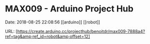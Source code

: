 # MAX009 - Arduino Project Hub

Date: 2018-08-25 22:08:56
[[arduino]] [[robot]]

URL: [https://create.arduino.cc/projecthub/benoitdr/max009-7888a4?ref=tag&amp;ref_id=robot&amp;offset=12]
